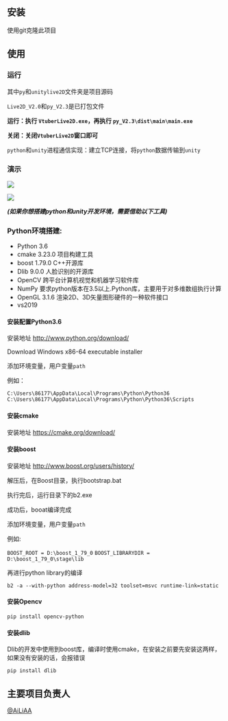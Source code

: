 ## 安装

使用git克隆此项目

## 使用

### 运行

其中`py`和`unitylive2D`文件夹是项目源码

`Live2D_V2.0`和`py_V2.3`是已打包文件

**运行：执行 `VtuberLive2D.exe`，再执行 `py_V2.3\dist\main\main.exe`**

**关闭：关闭`VtuberLive2D`窗口即可**

`python`和`unity`进程通信实现：建立TCP连接，将`python`数据传输到`unity`

### 演示

![](images/1.gif)

![](images/2.gif)



***(如果你想搭建python和unity开发环境，需要借助以下工具)***

### Python环境搭建: 

- Python 3.6
- cmake 3.23.0 项目构建工具
- boost 1.79.0 C++开源库
- Dlib 9.0.0 人脸识别的开源库
- OpenCV 跨平台计算机视觉和机器学习软件库
- NumPy 要求python版本在3.5以上.Python库，主要用于对多维数组执行计算
- OpenGL 3.1.6 渲染2D、3D矢量图形硬件的一种软件接口
- vs2019

#### 安装配置Python3.6

安装地址 http://www.python.org/download/

Download Windows x86-64 executable installer

添加环境变量，用户变量`path`

例如：

`C:\Users\86177\AppData\Local\Programs\Python\Python36`
`C:\Users\86177\AppData\Local\Programs\Python\Python36\Scripts`

#### 安装cmake

安装地址 https://cmake.org/download/ 

#### 安装boost

安装地址 http://www.boost.org/users/history/

解压后，在Boost目录，执行bootstrap.bat

执行完后，运行目录下的b2.exe

成功后，booat编译完成

添加环境变量，用户变量`path`

例如:

`BOOST_ROOT = D:\boost_1_79_0`
`BOOST_LIBRARYDIR = D:\boost_1_79_0\stage\lib`

再进行python library的编译
```
b2 -a --with-python address-model=32 toolset=msvc runtime-link=static
```
#### 安装Opencv
```
pip install opencv-python
```
#### 安装dlib

Dlib的开发中使用到boost库，编译时使用cmake，在安装之前要先安装这两样，如果没有安装的话，会报错误
```
pip install dlib
```


## 主要项目负责人

[@AiLiAA](https://github.com/AiLiaa)

